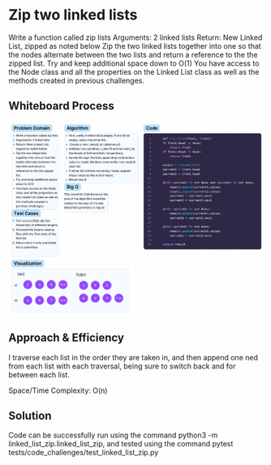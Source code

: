 # Zip two linked lists

Write a function called zip lists
Arguments: 2 linked lists
Return: New Linked List, zipped as noted below
Zip the two linked lists together into one so that the nodes alternate between the two lists and return a reference to the the zipped list.
Try and keep additional space down to O(1)
You have access to the Node class and all the properties on the Linked List class as well as the methods created in previous challenges.

## Whiteboard Process
![Whiteboard](linked_list_zip.png)

## Approach & Efficiency
I traverse each list in the order they are taken in, and then append one ned from each list with each traversal, being sure to switch back and for between each list.

Space/Time Complexity: O(n)

## Solution
Code can be successfully run using the command python3 -m linked_list_zip.linked_list_zip, and tested using the command pytest tests/code_challenges/test_linked_list_zip.py




